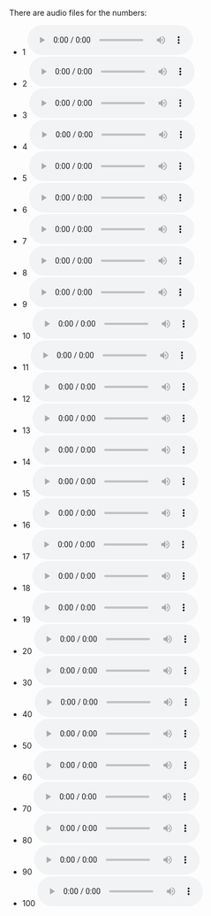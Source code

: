 There are audio files for the numbers:
- 1   <audio controls>  <source src="../media/audio/1o.mp3"   type="audio/mpeg"> </audio>
- 2   <audio controls>  <source src="../media/audio/2o.mp3"   type="audio/mpeg"> </audio>
- 3   <audio controls>  <source src="../media/audio/3o.mp3"   type="audio/mpeg"> </audio>
- 4   <audio controls>  <source src="../media/audio/4o.mp3"   type="audio/mpeg"> </audio>
- 5   <audio controls>  <source src="../media/audio/5o.mp3"   type="audio/mpeg"> </audio>
- 6   <audio controls>  <source src="../media/audio/6o.mp3"   type="audio/mpeg"> </audio>
- 7   <audio controls>  <source src="../media/audio/7o.mp3"   type="audio/mpeg"> </audio>
- 8   <audio controls>  <source src="../media/audio/8o.mp3"   type="audio/mpeg"> </audio>
- 9   <audio controls>  <source src="../media/audio/9o.mp3"   type="audio/mpeg"> </audio> 
- 10  <audio controls>  <source src="../media/audio/10o.mp3"  type="audio/mpeg"> </audio>
- 11  <audio controls>  <source src="../media/audio/11o.mp3"  type="audio/mpeg"> </audio>
- 12  <audio controls>  <source src="../media/audio/12o.mp3"  type="audio/mpeg"> </audio>
- 13  <audio controls>  <source src="../media/audio/13o.mp3"  type="audio/mpeg"> </audio>
- 14  <audio controls>  <source src="../media/audio/14o.mp3"  type="audio/mpeg"> </audio>
- 15  <audio controls>  <source src="../media/audio/15o.mp3"  type="audio/mpeg"> </audio>
- 16  <audio controls>  <source src="../media/audio/16o.mp3"  type="audio/mpeg"> </audio>
- 17  <audio controls>  <source src="../media/audio/17o.mp3"  type="audio/mpeg"> </audio>
- 18  <audio controls>  <source src="../media/audio/18o.mp3"  type="audio/mpeg"> </audio>
- 19  <audio controls>  <source src="../media/audio/19o.mp3"  type="audio/mpeg"> </audio> 
- 20  <audio controls>  <source src="../media/audio/20o.mp3"  type="audio/mpeg"> </audio> 
- 30  <audio controls>  <source src="../media/audio/30o.mp3"  type="audio/mpeg"> </audio> 
- 40  <audio controls>  <source src="../media/audio/40o.mp3"  type="audio/mpeg"> </audio> 
- 50  <audio controls>  <source src="../media/audio/50o.mp3"  type="audio/mpeg"> </audio> 
- 60  <audio controls>  <source src="../media/audio/60o.mp3"  type="audio/mpeg"> </audio> 
- 70  <audio controls>  <source src="../media/audio/70o.mp3"  type="audio/mpeg"> </audio> 
- 80  <audio controls>  <source src="../media/audio/80o.mp3"  type="audio/mpeg"> </audio> 
- 90  <audio controls>  <source src="../media/audio/90o.mp3"  type="audio/mpeg"> </audio> 
- 100 <audio controls>  <source src="../media/audio/100o.mp3" type="audio/mpeg"> </audio> 

